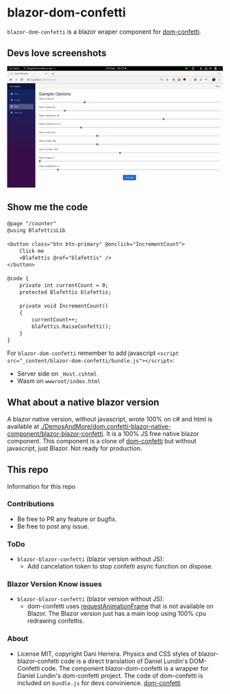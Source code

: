# blazor-dom-confetti

`blazor-dom-confetti` is a blazor wraper component for [dom-confetti](https://github.com/daniel-lundin/dom-confetti).

## Devs love screenshots

![ScreenShot](./ScreenShot/i.gif)

## Show me the code

```razor
@page "/counter"
@using BlafettisLib

<button class="btn btn-primary" @onclick="IncrementCount">
    Click me
    <Blafettis @ref="blafettis" />
</button>

@code {
    private int currentCount = 0;
    protected Blafettis blafettis;

    private void IncrementCount()
    {
        currentCount++;
        blafettis.RaiseConfetti();
    }
}
```

For `blazor-dom-confetti` remember to add javascript `<script src="_content/blazor-dom-confetti/bundle.js"></script>`:

* Server side on `_Host.cshtml`
* Wasm on `wwwroot/index.html`

## What about a native blazor version

A blazor native version, without javascript, wrote 100% on c# and html is available at [./DemosAndMore/dom.confetti-blazor-native-component/blazor-blazor-confetti](./DemosAndMore/dom.confetti-blazor-native-component/blazor-blazor-confetti). It is a 100% JS free native blazor component. This component is a clone of [dom-confetti](https://github.com/daniel-lundin/dom-confetti) but without javascript, just Blazor. Not ready for production.

## This repo

Information for this repo

### Contributions

* Be free to PR any feature or bugfix.
* Be free to post any issue.

### ToDo

* `blazor-blazor-confetti` (blazor version without JS):
  * Add cancelation token to stop confetti async function on dispose.

### Blazor Version Know issues

* `blazor-blazor-confetti` (blazor version without JS):
  * dom-confetti uses [requestAnimationFrame](https://developer.mozilla.org/es/docs/Web/API/Window/requestAnimationFrame) that is not available on Blazor. The Blazor version just has a main loop using 100% cpu redrawing confettis.

### About

* License MIT, copyright Dani Herrera. Physics and CSS styles of blazor-blazor-confetti code is a direct translation of Daniel Lundin's DOM-Confetti code. The component blazor-dom-confetti is a wrapper for Daniel Lundin's dom-confetti project. The code of dom-confetti is included on `bundle.js` for devs convinience. [dom-confetti](https://github.com/daniel-lundin/dom-confetti)
